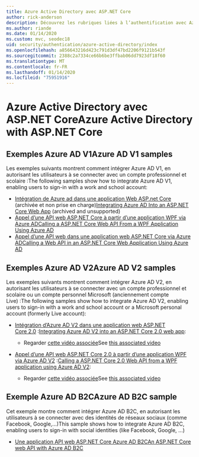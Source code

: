 ```yaml
---
title: Azure Active Directory avec ASP.NET Core
author: rick-anderson
description: Découvrez les rubriques liées à l’authentification avec Azure Active Directory dans ASP.NET Core.
ms.author: riande
ms.date: 01/14/2020
ms.custom: mvc, seodec18
uid: security/authentication/azure-active-directory/index
ms.openlocfilehash: a856643216d423c791d3df47bd2206f9121b543f
ms.sourcegitcommit: 2388c2a7334ce66b6be3ffbab06dd7923df18f60
ms.translationtype: MT
ms.contentlocale: fr-FR
ms.lasthandoff: 01/14/2020
ms.locfileid: "75951916"
---
```

# <a name="azure-active-directory-with-aspnet-core"></a><span data-ttu-id="a360b-103">Azure Active Directory avec ASP.NET Core</span><span class="sxs-lookup"><span data-stu-id="a360b-103">Azure Active Directory with ASP.NET Core</span></span>

## <a name="azure-ad-v1-samples"></a><span data-ttu-id="a360b-104">Exemples Azure AD V1</span><span class="sxs-lookup"><span data-stu-id="a360b-104">Azure AD V1 samples</span></span>

<span data-ttu-id="a360b-105">Les exemples suivants montrent comment intégrer Azure AD V1, en autorisant les utilisateurs à se connecter avec un compte professionnel et scolaire :</span><span class="sxs-lookup"><span data-stu-id="a360b-105">The following samples show how to integrate Azure AD V1, enabling users to sign-in with a work and school account:</span></span>
* <span data-ttu-id="a360b-106">[Intégration de Azure ad dans une application Web ASP.net Core](https://github.com/Azure-Samples/active-directory-dotnet-webapp-openidconnect-aspnetcore/tree/master) (archivée et non prise en charge)</span><span class="sxs-lookup"><span data-stu-id="a360b-106">[Integrating Azure AD Into an ASP.NET Core Web App](https://github.com/Azure-Samples/active-directory-dotnet-webapp-openidconnect-aspnetcore/tree/master) (archived and unsupported)</span></span>
* [<span data-ttu-id="a360b-107">Appel d’une API web ASP.NET Core à partir d’une application WPF via Azure AD</span><span class="sxs-lookup"><span data-stu-id="a360b-107">Calling a ASP.NET Core Web API From a WPF Application Using Azure AD</span></span>](https://github.com/Azure-Samples/active-directory-dotnet-native-aspnetcore)
* [<span data-ttu-id="a360b-108">Appel d’une API web dans une application web ASP.NET Core via Azure AD</span><span class="sxs-lookup"><span data-stu-id="a360b-108">Calling a Web API in an ASP.NET Core Web Application Using Azure AD</span></span>](https://azure.microsoft.com/documentation/samples/active-directory-dotnet-webapp-webapi-openidconnect-aspnetcore/)

## <a name="azure-ad-v2-samples"></a><span data-ttu-id="a360b-109">Exemples Azure AD V2</span><span class="sxs-lookup"><span data-stu-id="a360b-109">Azure AD V2 samples</span></span>

<span data-ttu-id="a360b-110">Les exemples suivants montrent comment intégrer Azure AD V2, en autorisant les utilisateurs à se connecter avec un compte professionnel et scolaire ou un compte personnel Microsoft (anciennement compte Live) :</span><span class="sxs-lookup"><span data-stu-id="a360b-110">The following samples show how to integrate Azure AD V2, enabling users to sign-in with a work and school account or a Microsoft personal account (formerly Live account):</span></span>
* <span data-ttu-id="a360b-111">[Intégration d’Azure AD V2 dans une application web ASP.NET Core 2.0](https://github.com/Azure-Samples/active-directory-aspnetcore-webapp-openidconnect-v2) :</span><span class="sxs-lookup"><span data-stu-id="a360b-111">[Integrating Azure AD V2 into an ASP.NET Core 2.0 web app](https://github.com/Azure-Samples/active-directory-aspnetcore-webapp-openidconnect-v2):</span></span> 
  * <span data-ttu-id="a360b-112">Regarder [cette vidéo associée](https://channel9.msdn.com/Events/Build/2018/THR5001)</span><span class="sxs-lookup"><span data-stu-id="a360b-112">See [this associated video](https://channel9.msdn.com/Events/Build/2018/THR5001)</span></span> 

* <span data-ttu-id="a360b-113">[Appel d’une API web ASP.NET Core 2.0 à partir d’une application WPF via Azure AD V2](https://github.com/azure-samples/active-directory-dotnet-native-aspnetcore-v2) :</span><span class="sxs-lookup"><span data-stu-id="a360b-113">[Calling a ASP.NET Core 2.0 Web API from a WPF application using Azure AD V2](https://github.com/azure-samples/active-directory-dotnet-native-aspnetcore-v2):</span></span> 
  * <span data-ttu-id="a360b-114">Regarder [cette vidéo associée](https://channel9.msdn.com/Events/Build/2018/THR5000)</span><span class="sxs-lookup"><span data-stu-id="a360b-114">See [this associated video](https://channel9.msdn.com/Events/Build/2018/THR5000)</span></span>

## <a name="azure-ad-b2c-sample"></a><span data-ttu-id="a360b-115">Exemple Azure AD B2C</span><span class="sxs-lookup"><span data-stu-id="a360b-115">Azure AD B2C sample</span></span>

<span data-ttu-id="a360b-116">Cet exemple montre comment intégrer Azure AD B2C, en autorisant les utilisateurs à se connecter avec des identités de réseaux sociaux (comme Facebook, Google,...)</span><span class="sxs-lookup"><span data-stu-id="a360b-116">This sample shows how to integrate Azure AD B2C, enabling users to sign-in with social identities (like Facebook, Google, ...)</span></span>
* [<span data-ttu-id="a360b-117">Une application API web ASP.NET Core Azure AD B2C</span><span class="sxs-lookup"><span data-stu-id="a360b-117">An ASP.NET Core web API with Azure AD B2C</span></span>](https://azure.microsoft.com/resources/samples/active-directory-b2c-dotnetcore-webapi/)

